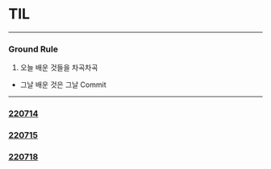 # TIL

---

### Ground Rule

1. 오늘 배운 것들을 차곡차곡
  - 그날 배운 것은 그날 Commit



---

### [220714](220714.md)

### [220715](220715.md)

### [220718](220718.md)